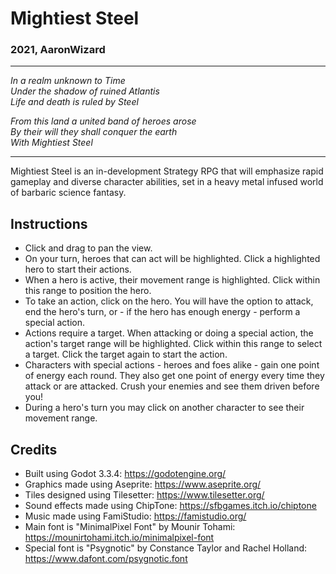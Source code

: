 # Mightiest Steel
### 2021, AaronWizard

---

*In a realm unknown to Time  
Under the shadow of ruined Atlantis  
Life and death is ruled by Steel*  

*From this land a united band of heroes arose  
By their will they shall conquer the earth  
With Mightiest Steel*

---

Mightiest Steel is an in-development Strategy RPG that will emphasize rapid gameplay and diverse character abilities, set in a heavy metal infused world of barbaric science fantasy.

## Instructions

* Click and drag to pan the view.
* On your turn, heroes that can act will be highlighted. Click a highlighted hero to start their actions.
* When a hero is active, their movement range is highlighted. Click within this range to position the hero.
* To take an action, click on the hero. You will have the option to attack, end the hero's turn, or - if the hero has enough energy - perform a special action.
* Actions require a target. When attacking or doing a special action, the action's target range will be highlighted. Click within this range to select a target. Click the target again to start the action.
* Characters with special actions - heroes and foes alike - gain one point of energy each round. They also get one point of energy every time they attack or are attacked. Crush your enemies and see them driven before you!
* During a hero's turn you may click on another character to see their movement range.

## Credits

* Built using Godot 3.3.4: https://godotengine.org/
* Graphics made using Aseprite: https://www.aseprite.org/
 * Tiles designed using Tilesetter: https://www.tilesetter.org/
* Sound effects made using ChipTone: https://sfbgames.itch.io/chiptone
* Music made using FamiStudio: https://famistudio.org/
* Main font is "MinimalPixel Font" by Mounir Tohami: https://mounirtohami.itch.io/minimalpixel-font
* Special font is "Psygnotic" by Constance Taylor and Rachel Holland: https://www.dafont.com/psygnotic.font
